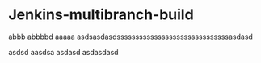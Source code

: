 # Jenkins-multibranch-build

abbb
abbbbd
aaaaa
asdsasdasdssssssssssssssssssssssssssssssasdasd

asdsd
aasdsa
asdasd
asdasdasd
